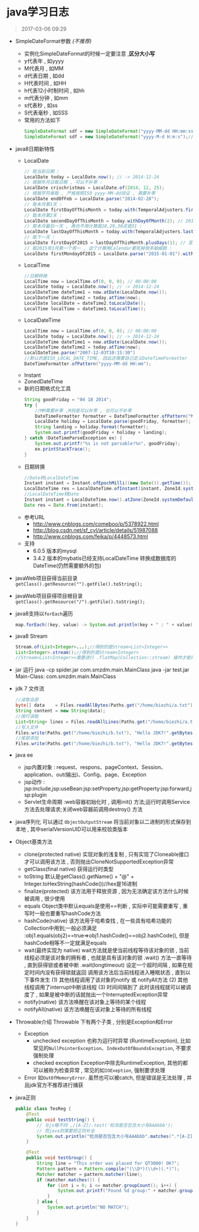 # java学习日志
> 2017-03-06 09:29 

* SimpleDateFormat参数 *(不推荐)*
	* 实例化SimpleDateFormat的时候一定要注意 ,**区分大小写**
	* y代表年 , 如yyyy
	* M代表月 , 如MM
	* d代表日期 , 如dd
	* H代表时间 , 如HH
	* h代表12小时制时间 , 如hh
	* m代表分钟 , 如mm
	* s代表秒 , 如ss
	* S代表毫秒 , 如SSS
	* 常用的方法如下
		```java
		SimpleDateFormat sdf = new SimpleDateFormat("yyyy-MM-dd HH:mm:ss");//2017-02-08 09:26:54
		SimpleDateFormat sdf = new SimpleDateFormat("yyyy-M-d H:m:s");//2017-2-8 9:25:45
		```
	
* java8日期新特性
	* LocalDate
		```java
		// 取当前日期 : 
		LocalDate today = LocalDate.now(); // -> 2014-12-24
		// 根据年月日取日期 , 可以不补零 : 
		LocalDate crischristmas = LocalDate.of(2014, 12, 25);
		// 根据字符串取 , 严格按照ISO yyyy-MM-dd验证 , 需要补零
		LocalDate endOfFeb = LocalDate.parse("2014-02-28"); 
		// 取本月第1天 : 
		LocalDate firstDayOfThisMonth = today.with(TemporalAdjusters.firstDayOfMonth()); // 2014-12-01
		// 取本月第2天 : 
		LocalDate secondDayOfThisMonth = today.withDayOfMonth(2); // 2014-12-02
		// 取本月最后一天 , 再也不用计算是28,29,30还是31 : 
		LocalDate lastDayOfThisMonth = today.with(TemporalAdjusters.lastDayOfMonth()); // 2014-12-31
		// 取下一天 : 
		LocalDate firstDayOf2015 = lastDayOfThisMonth.plusDays(1); // 变成了2015-01-01
		// 取2015年1月第一个周一 , 这个计算用Calendar要死掉很多脑细胞 : 
		LocalDate firstMondayOf2015 = LocalDate.parse("2015-01-01").with(TemporalAdjusters.firstInMonth(DayOfWeek.MONDAY));
		```
	* LocalTime
		```java
		//日期转换
        LocalTime now = LocalTime.of(0, 0, 0); // 00:00:00
        LocalDate today = LocalDate.now(); // -> 2014-12-24
        LocalDateTime dateTime1 = now.atDate(LocalDate.now());
        LocalDateTime dateTime2 = today.atTime(now);
        LocalDate localDate = dateTime2.toLocalDate();
        LocalTime localTime = dateTime1.toLocalTime();
		```
	* LocalDateTime
		```java
        LocalTime now = LocalTime.of(0, 0, 0); // 00:00:00
        LocalDate today = LocalDate.now(); // -> 2014-12-24
        LocalDateTime dateTime1 = now.atDate(LocalDate.now());
        LocalDateTime dateTime2 = today.atTime(now);
		LocalDateTime.parse("2007-12-03T10:15:30")
		//默认的是ISO_LOCAL_DATE_TIME, 因此还需要自己定义DateTimeFormatter
		DateTimeFormatter.ofPattern("yyyy-MM-dd HH:mm");
		```
	* Instant
	* ZonedDateTime
	* 新的日期格式化工具
		```java
		String goodFriday = "04 18 2014";
		try {
			//MM需要补零 ,M则是可以补零 , 也可以不补零
		    DateTimeFormatter formatter = DateTimeFormatter.ofPattern("MM dd yyyy");
		    LocalDate holiday = LocalDate.parse(goodFriday, formatter);
		    String landing = holiday.format(formatter);
		    System.out.printf(goodFriday + holiday + landing);
		} catch (DateTimeParseException ex) {
		    System.out.printf("%s is not parsable!%n", goodFriday);
		    ex.printStackTrace();
		}
		```
	* 日期转换
		```java
		//Date转LocalDateTime
		Instant instant = Instant.ofEpochMilli((new Date()).getTime());
		LocalDateTime res = LocalDateTime.ofInstant(instant, ZoneId.systemDefault());
		//LocalDateTime转Date
	    Instant instant = LocalDateTime.now().atZone(ZoneId.systemDefault()).toInstant();
	    Date res = Date.from(instant);
		```
	* 参考URL
		* http://www.cnblogs.com/comeboo/p/5378922.html
		* http://blog.csdn.net/sf_cyl/article/details/51987088
		* http://www.cnblogs.com/feika/p/4448573.html
	* 支持
		* 6.0.5 版本的mysql
		* 3.4.2 版本的mybatis已经支持LocalDateTime 转换成数据库的DateTime(仍然需要额外的包)
	
* javaWeb项目获得当前目录 `getClass().getResource("").getFile().toString();`

* javaWeb项目获得项目根目录 `getClass().getResource("/").getFile().toString();`

* java8支持以`forEach`遍历
	```java
	map.forEach((key, value) -> System.out.println(key + " : " + value))
	```
	
* java8 Stream
	```java
	Stream.of(List<Integer>...);//得到的是Stream<List<Integer>>
	List<Integer>.stream();//得到的是Stream<Integer>
	//Stream<List<Integer>>需要进行 .flatMap(Collection::stream) 操作才能得到Stream<Integer>
	```
	
* jar 运行
  java -cp spider.jar com.smzdm.main.MainClass
  java -jar test.jar
  Main-Class: com.smzdm.main.MainClass

* jdk 7 文件流
	```java
	//读取全部
	byte[] data    = Files.readAllBytes(Paths.get("/home/biezhi/a.txt"));// 默认utf-8
	String content = new String(data);
	//按行读取
	List<String> lines = Files.readAllLines(Paths.get("/home/biezhi/a.txt"));
	//写入文件
	Files.write(Paths.get("/home/biezhi/b.txt"), "Hello JDK7!".getBytes());
	//尾部添加
	Files.write(Paths.get("/home/biezhi/b.txt"), "Hello JDK7!".getBytes(), StandardOpenOption.APPEND);
	```
	
* java ee
	* jsp内置对象 : request、respons、pageContext、Session、application、out(输出)、Config、page、Exception
	* jsp动作 : jsp:include,jsp:useBean:jsp:setProperty,jsp:getProperty:jsp:forward,jsp:plugin
	* Servlet生命周期 :web容器初始化时 , 调用init() 方法;运行时调用Service方法去处理请求;关闭web容器前调用destroy() 方法
	
* java序列化
	可以通过 `ObjectOutputStream` 将当前对象以二进制的形式保存到本地 , 其中serialVersionUID可以用来校验类版本
	
* Object基类方法
	* clone(protected native)
		实现对象的浅复制 , 只有实现了Cloneable接口才可以调用该方法 , 否则抛出CloneNotSupportedException异常
	* getClass(final native)
		获得运行时类型
	* toString
		默认是getClass().getName() + "@" + Integer.toHexString(hashCode())//hex是16进制
	* finalize(protected)
		该方法用于释放资源 , 因为无法确定该方法什么时候被调用 , 很少使用
	* equals
		Object类中默认equals是使用==判断 , 实际中可能需要重写 , 重写时一般也要重写hashCode方法
	* hashCode(native)
		该方法用于哈希查找 , 在一些具有哈希功能的Collection中用到;一般必须满足 :obj1.equals(obj2)==true=>obj1.hashCode()==obj2.hashCode(), 但是hashCode相等不一定就满足equals
	* wait(最终实现为 native)
		wait方法就是使当前线程等待该对象的锁 , 当前线程必须是该对象的拥有者 , 也就是具有该对象的锁 .wait() 方法一直等待 , 直到获得锁或者被中断 .wait(longtimeout) 设定一个超时间隔 , 如果在规定时间内没有获得锁就返回
		调用该方法后当前线程进入睡眠状态 , 直到以下事件发生
		(1) 其他线程调用了该对象的notify 或 notifyAll方法
		(2) 其他线程调用了interrupt中断该线程
		(3) 时间间隔到了
		此时该线程就可以被调度了 , 如果是被中断的话就抛出一个InterruptedException异常
	* notify(native)
		该方法唤醒在该对象上等待的某个线程
	* notifyAll(native)
		该方法唤醒在该对象上等待的所有线程
	
* Throwable介绍
	 Throwable 下有两个子类 , 分别是Exception和Error
	* Exception
		* unchecked exception
			也称为运行时异常 (RuntimeException), 比如常见的`NullPointerException`、`IndexOutOfBoundsException`, 不要求强制处理
		* checked exception
			Exception中除去RuntimeException, 其他的都可以被称为检查异常 , 常见的如`IOExeption`, 强制要求处理
	* Error
		如`OutOfMemoryError`. 虽然也可以被catch, 但是错误是无法处理 , 并且jdk官方不推荐进行捕获
	
* java正则
	
	```java
	public class TesReg {
	    @Test
	    public void testString() {
	        // 与js略不同 ,/[A-Z]/.test('检测是否包含大小写AAAbbb');
	        // 而java则需要把正则补全
	        System.out.println("检测是否包含大小写AAAbbb".matches(".*[A-Z].*"));
	    }
	
	    @Test
	    public void testGroup() {
	        String line = "This order was placed for QT3000! OK?";
	        Pattern pattern = Pattern.compile("(\\D*)(\\d+)(.*)");
	        Matcher matcher = pattern.matcher(line);
	        if (matcher.matches()) {
	            for (int i = 0; i <= matcher.groupCount(); i++) {
	                System.out.printf("Found %d group:" + matcher.group(i) + "\n", i);
	            }
	        } else {
	            System.out.println("NO MATCH");
	        }
	    }
	}
	```
	
	
